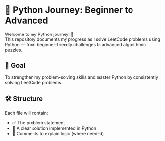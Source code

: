 # 🐍 Python Journey: Beginner to Advanced

Welcome to my Python journey! 🚀  
This repository documents my progress as I solve LeetCode problems using Python — from beginner-friendly challenges to advanced algorithmic puzzles.

## 🎯 Goal

To strengthen my problem-solving skills and master Python by consistently solving LeetCode problems.

## 🛠 Structure

Each file will contain:
- ✅ The problem statement
- 🧠 A clear solution implemented in Python
- 💬 Comments to explain logic (where needed)



